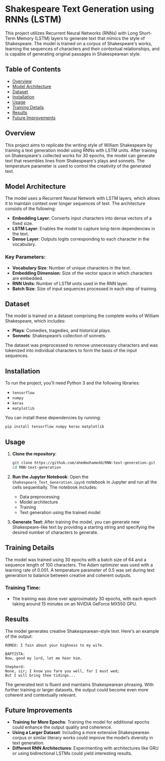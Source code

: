 # Shakespeare Text Generation using RNNs (LSTM)

This project utilizes Recurrent Neural Networks (RNNs) with Long Short-Term Memory (LSTM) layers to generate text that mimics the style of Shakespeare. The model is trained on a corpus of Shakespeare's works, learning the sequences of characters and their contextual relationships, and is capable of generating original passages in Shakespearean style.

## Table of Contents
- [Overview](#overview)
- [Model Architecture](#model-architecture)
- [Dataset](#dataset)
- [Installation](#installation)
- [Usage](#usage)
- [Training Details](#training-details)
- [Results](#results)
- [Future Improvements](#future-improvements)


## Overview
This project aims to replicate the writing style of William Shakespeare by training a text generation model using RNNs with LSTM units. After training on Shakespeare's collected works for 30 epochs, the model can generate text that resembles lines from Shakespeare's plays and sonnets. The temperature parameter is used to control the creativity of the generated text.

## Model Architecture
The model uses a Recurrent Neural Network with LSTM layers, which allows it to maintain context over longer sequences of text. The architecture consists of the following:
- **Embedding Layer**: Converts input characters into dense vectors of a fixed size.
- **LSTM Layer**: Enables the model to capture long-term dependencies in the text.
- **Dense Layer**: Outputs logits corresponding to each character in the vocabulary.

### Key Parameters:
- **Vocabulary Size**: Number of unique characters in the text.
- **Embedding Dimension**: Size of the vector space in which characters are embedded.
- **RNN Units**: Number of LSTM units used in the RNN layer.
- **Batch Size**: Size of input sequences processed in each step of training.

## Dataset
The model is trained on a dataset comprising the complete works of William Shakespeare, which includes:
- **Plays**: Comedies, tragedies, and historical plays.
- **Sonnets**: Shakespeare’s collection of sonnets.

The dataset was preprocessed to remove unnecessary characters and was tokenized into individual characters to form the basis of the input sequences.

## Installation
To run the project, you'll need Python 3 and the following libraries:
- `tensorflow`
- `numpy`
- `keras`
- `matplotlib`

You can install these dependencies by running:
```bash
pip install tensorflow numpy keras matplotlib
```

## Usage
1. **Clone the repository**:
   ```bash
   git clone https://github.com/ahmdmohamedd/RNN-text-generation.git
   cd RNN-text-generation
   ```

2. **Run the Jupyter Notebook**:
   Open the `Shakespeare_Text_Generation.ipynb` notebook in Jupyter and run all the cells sequentially. The notebook includes:
   - Data preprocessing
   - Model architecture
   - Training
   - Text generation using the trained model

3. **Generate Text**:
   After training the model, you can generate new Shakespeare-like text by providing a starting string and specifying the desired number of characters to generate.

## Training Details
The model was trained using 30 epochs with a batch size of 64 and a sequence length of 100 characters. The Adam optimizer was used with a learning rate of 0.001. A temperature parameter of 0.5 was set during text generation to balance between creative and coherent outputs.

### Training Time:
- The training was done over approximately 30 epochs, with each epoch taking around 15 minutes on an NVIDIA GeForce MX550 GPU.

## Results
The model generates creative Shakespearean-style text. Here's an example of the output:

```
ROMEO: I fain about your highness to my wife.

BAPTISTA:
Now, good my lord, let me hear him.

Shepherd:
None, sir; I know you fare you well, for I must wed;
But I will bring thee tidings...
```

The generated text is fluent and maintains Shakespearean phrasing. With further training or larger datasets, the output could become even more coherent and contextually relevant.

## Future Improvements
- **Training for More Epochs**: Training the model for additional epochs could enhance the output quality and coherence.
- **Using a Larger Dataset**: Including a more extensive Shakespearean corpus or similar literary works could improve the model’s diversity in text generation.
- **Different RNN Architectures**: Experimenting with architectures like GRU or using bidirectional LSTMs could yield interesting results.
